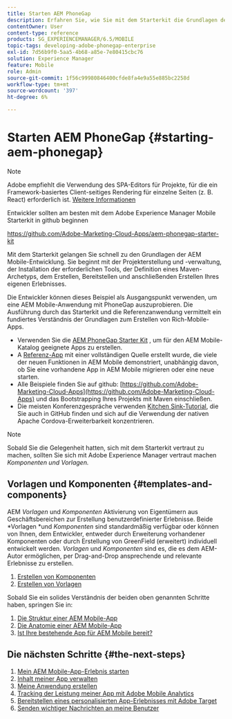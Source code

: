 ```yaml
---
title: Starten AEM PhoneGap
description: Erfahren Sie, wie Sie mit dem Starterkit die Grundlagen der Adobe Experience Manager Mobile-Entwicklung einsetzen können.
contentOwner: User
content-type: reference
products: SG_EXPERIENCEMANAGER/6.5/MOBILE
topic-tags: developing-adobe-phonegap-enterprise
exl-id: 7d56b9f0-5aa5-4b68-a85e-7e80415cbc76
solution: Experience Manager
feature: Mobile
role: Admin
source-git-commit: 1f56c99980846400cfde8fa4e9a55e885bc2258d
workflow-type: tm+mt
source-wordcount: '397'
ht-degree: 6%

---
```


# Starten AEM PhoneGap {#starting-aem-phonegap}

>[!NOTE]
>
>Adobe empfiehlt die Verwendung des SPA-Editors für Projekte, für die ein Framework-basiertes Client-seitiges Rendering für einzelne Seiten (z. B. React) erforderlich ist. [Weitere Informationen](/help/sites-developing/spa-overview.md)

Entwickler sollten am besten mit dem Adobe Experience Manager Mobile Starterkit in github beginnen

https://github.com/Adobe-Marketing-Cloud-Apps/aem-phonegap-starter-kit

Mit dem Starterkit gelangen Sie schnell zu den Grundlagen der AEM Mobile-Entwicklung. Sie beginnt mit der Projekterstellung und -verwaltung, der Installation der erforderlichen Tools, der Definition eines Maven-Archetyps, dem Erstellen, Bereitstellen und anschließenden Erstellen Ihres eigenen Erlebnisses.

Die Entwickler können dieses Beispiel als Ausgangspunkt verwenden, um eine AEM Mobile-Anwendung mit PhoneGap auszuprobieren. Die Ausführung durch das Starterkit und die Referenzanwendung vermittelt ein fundiertes Verständnis der Grundlagen zum Erstellen von Rich-Mobile-Apps.

* Verwenden Sie die [AEM PhoneGap Starter Kit](https://github.com/Adobe-Marketing-Cloud-Apps/aem-phonegap-starter-kit) , um für den AEM Mobile-Katalog geeignete Apps zu erstellen.
* A [Referenz-App](https://github.com/Adobe-Marketing-Cloud-Apps/aem-mobile-hybrid-reference) mit einer vollständigen Quelle erstellt wurde, die viele der neuen Funktionen in AEM Mobile demonstriert, unabhängig davon, ob Sie eine vorhandene App in AEM Mobile migrieren oder eine neue starten.
* Alle Beispiele finden Sie auf github: [https://github.com/Adobe-Marketing-Cloud-Apps](https://github.com/Adobe-Marketing-Cloud-Apps) und das Bootstrapping Ihres Projekts mit Maven einschließen.
* Die meisten Konferenzgespräche verwenden [Kitchen Sink-Tutorial](https://github.com/blefebvre/aem-phonegap-kitchen-sink), die Sie auch in GitHub finden und sich auf die Verwendung der nativen Apache Cordova-Erweiterbarkeit konzentrieren.

>[!NOTE]
>
>Sobald Sie die Gelegenheit hatten, sich mit dem Starterkit vertraut zu machen, sollten Sie sich mit Adobe Experience Manager vertraut machen *Komponenten und Vorlagen.*

## Vorlagen und Komponenten {#templates-and-components}

AEM *Vorlagen* und *Komponenten* Aktivierung von Eigentümern aus Geschäftsbereichen zur Erstellung benutzerdefinierter Erlebnisse. Beide *Vorlagen *und *Komponenten* sind standardmäßig verfügbar oder können von Ihnen, dem Entwickler, entweder durch Erweiterung vorhandener Komponenten oder durch Erstellung von GreenField (erweitert) individuell entwickelt werden. *Vorlagen* und *Komponenten* sind es, die es dem AEM-Autor ermöglichen, per Drag-and-Drop ansprechende und relevante Erlebnisse zu erstellen.

1. [Erstellen von Komponenten](/help/sites-developing/components.md)
1. [Erstellen von Vorlagen](/help/sites-developing/templates.md)

Sobald Sie ein solides Verständnis der beiden oben genannten Schritte haben, springen Sie in:

1. [Die Struktur einer AEM Mobile-App](/help/mobile/phonegap-structure-an-app.md)
1. [Die Anatomie einer AEM Mobile-App](/help/mobile/phonegap-apps-arch.md)
1. [Ist Ihre bestehende App für AEM Mobile bereit?](/help/mobile/phonegap-adding-content-to-imported-app.md)

## Die nächsten Schritte {#the-next-steps}

1. [Mein AEM Mobile-App-Erlebnis starten](/help/mobile/starting-aem-phonegap-app.md)
1. [Inhalt meiner App verwalten](/help/mobile/phonegap-manage-app-content.md)
1. [Meine Anwendung erstellen](/help/mobile/building-app-mobile-phonegap.md)
1. [Tracking der Leistung meiner App mit Adobe Mobile Analytics](/help/mobile/phonegap-intro-to-app-analytics.md)
1. [Bereitstellen eines personalisierten App-Erlebnisses mit Adobe Target](/help/mobile/phonegap-aem-mobile-content-personalization.md)
1. [Senden wichtiger Nachrichten an meine Benutzer](/help/mobile/phonegap-push-notifications.md)
